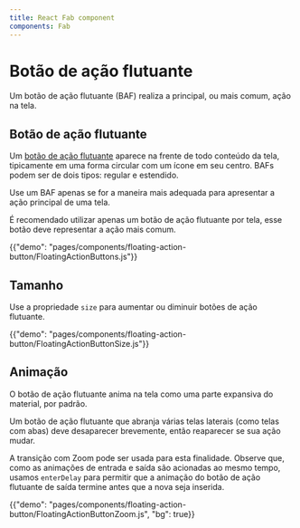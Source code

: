 ```yaml
---
title: React Fab component
components: Fab
---
```


# Botão de ação flutuante

<p class="description">Um botão de ação flutuante (BAF) realiza a principal, ou mais comum, ação na tela.</p>

## Botão de ação flutuante

Um [botão de ação flutuante](https://material.io/design/components/buttons-floating-action-button.html) aparece na frente de todo conteúdo da tela, tipicamente em uma forma circular com um ícone em seu centro. BAFs podem ser de dois tipos: regular e estendido.

Use um BAF apenas se for a maneira mais adequada para apresentar a ação principal de uma tela.

É recomendado utilizar apenas um botão de ação flutuante por tela, esse botão deve representar a ação mais comum.

{{"demo": "pages/components/floating-action-button/FloatingActionButtons.js"}}

## Tamanho

Use a propriedade `size` para aumentar ou diminuir botões de ação flutuante.

{{"demo": "pages/components/floating-action-button/FloatingActionButtonSize.js"}}

## Animação

O botão de ação flutuante anima na tela como uma parte expansiva do material, por padrão.

Um botão de ação flutuante que abranja várias telas laterais (como telas com abas) deve desaparecer brevemente, então reaparecer se sua ação mudar.

A transição com Zoom pode ser usada para esta finalidade. Observe que, como as animações de entrada e saída são acionadas ao mesmo tempo, usamos `enterDelay` para permitir que a animação do botão de ação flutuante de saída termine antes que a nova seja inserida.

{{"demo": "pages/components/floating-action-button/FloatingActionButtonZoom.js", "bg": true}}

